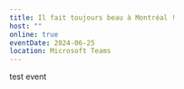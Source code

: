 ```yaml
---
title: Il fait toujours beau à Montréal !
host: ""
online: true
eventDate: 2024-06-25
location: Microsoft Teams
---
```

test event
